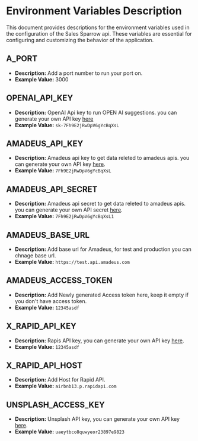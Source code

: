 # Environment Variables Description

This document provides descriptions for the environment variables used in the configuration of the Sales Sparrow api. These variables are essential for configuring and customizing the behavior of the application.

## A_PORT

- **Description:** Add a port number to run your port on.
- **Example Value:** 3000

## OPENAI_API_KEY

- **Description:** OpenAI Api key to run OPEN AI suggestions. you can generate your own API key [here](https://platform.openai.com/account/api-keys)
- **Example Value:** `sk-7Fh9E2jRwDpV6gYcBqXsL`

## AMADEUS_API_KEY

- **Description:** Amadeus api key to get data releted to amadeus apis. you can generate your own API key [here](https://developers.amadeus.com/get-started/get-started-with-self-service-apis-335).
- **Example Value:** `7Fh9E2jRwDpV6gYcBqXsL`

## AMADEUS_API_SECRET

- **Description:** Amadeus api secret to get data releted to amadeus apis. you can generate your own API secret [here](https://developers.amadeus.com/get-started/get-started-with-self-service-apis-335).
- **Example Value:** `7Fh9E2jRwDpV6gYcBqXsL1`

## AMADEUS_BASE_URL

- **Description:** Add base url for Amadeus, for test and production you can chnage base url.
- **Example Value:** `https://test.api.amadeus.com`

## AMADEUS_ACCESS_TOKEN

- **Description:** Add Newly generated Access token here, keep it empty if you don't have access token.
- **Example Value:** `12345asdf`

## X_RAPID_API_KEY

- **Description:** Rapis API key, you can generate your own API key [here](https://rapidapi.com/DataCrawler/api/airbnb19/pricing).
- **Example Value:** `12345asdf`

## X_RAPID_API_HOST

- **Description:** Add Host for Rapid API.
- **Example Value:** `airbnb13.p.rapidapi.com`

## UNSPLASH_ACCESS_KEY

- **Description:** Unsplash API key, you can generate your own API key [here](https://unsplash.com/oauth/applications).
- **Example Value:** `uaeytbco8quwyeor23897e9823`

